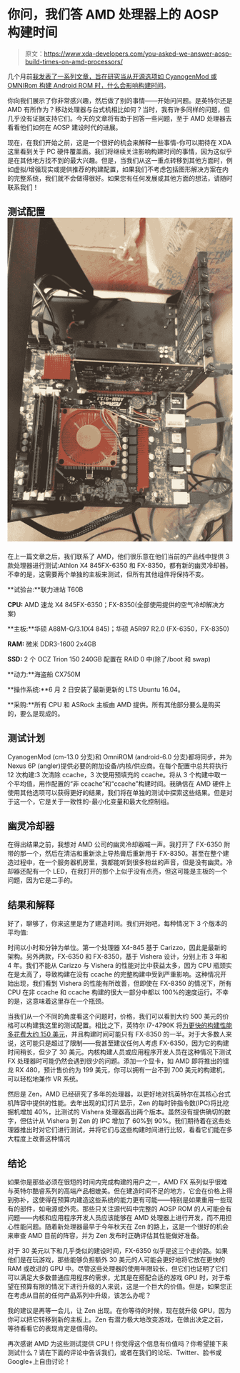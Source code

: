 # 你问，我们答 AMD 处理器上的 AOSP 构建时间

> 原文：<https://www.xda-developers.com/you-asked-we-answer-aosp-build-times-on-amd-processors/>

几个月前[我发表了一系列文章，旨在研究当从开源选项如 CyanogenMod 或 OMNIRom 构建 Android ROM 时，什么会影响构建时间](http://www.xda-developers.com/biggest-bottlenecks-building-android-from-source/)。

你向我们展示了你非常感兴趣，然后做了别的事情——开始问问题。是英特尔还是 AMD 有所作为？移动处理器与台式机相比如何？当时，我有许多同样的问题，但几乎没有证据支持它们。今天的文章将有助于回答一些问题，至于 AMD 处理器去看看他们如何在 AOSP 建设时代的进展。

现在，在我们开始之前，这是一个很好的机会来解释一些事情-你可以期待在 XDA 这里看到关于 PC 硬件覆盖面。我们将继续关注影响构建时间的事情，因为这似乎是在其他地方找不到的最大兴趣。但是，当我们从这一重点转移到其他方面时，例如虚拟/增强现实或提供推荐的构建配置，如果我们不考虑包括图形解决方案在内的完整系统，我们就不会做得很好。如果您有任何发展或其他方面的想法，请随时联系我们！

## 测试配置 [![CkXQWk2UkAEtI6l](img/41d502cf13b0b96949c6d237846755ff.png)](http://static1.xdaimages.com/wordpress/wp-content/uploads/2016/06/CkXQWk2UkAEtI6l.jpg)

在上一篇文章之后，我们联系了 AMD，他们很乐意在他们当前的产品线中提供 3 款处理器进行测试:Athlon X4 845FX-6350 和 FX-8350，都有新的幽灵冷却器。不幸的是，这需要两个单独的主板来测试，但所有其他组件将保持不变。

**试验台:**联力进站 T60B

**CPU:** AMD 速龙 X4 845FX-6350；FX-8350(全部使用提供的空气冷却解决方案)

**主板:**华硕 A88M-G/3.1(X4 845)；华硕 A5R97 R2.0 (FX-6350，FX-8350)

**RAM:** 微米 DDR3-1600 2x4GB

**SSD:** 2 个 OCZ Trion 150 240GB 配置在 RAID 0 中(除了/boot 和 swap)

**动力:**海盗船 CX750M

**操作系统:**6 月 2 日安装了最新更新的 LTS Ubuntu 16.04。

**采购:**所有 CPU 和 ASRock 主板由 AMD 提供。所有其他部分要么是购买的，要么是现成的。

## **测试计划**

CyanogenMod (cm-13.0 分支)和 OmniROM (android-6.0 分支)都将同步，并为 Nexus 6P (angler)提供必要的附加设备/内核/供应商。在每个配置中总共将执行 12 次构建:3 次清除 ccache，3 次使用预填充的 ccache。将从 3 个构建中取一个平均值，用作配置的“非 ccache”和“ccache”构建时间。我确信在 AMD 硬件上使用其他选项可以获得更好的结果，我们将在单独的测试中探索这些结果。但是对于这一个，它是关于一致性的-最小化变量和最大化控制组。

## 幽灵冷却器

在得出结果之前，我想对 AMD 公司的幽灵冷却器喊一声。我打开了 FX-6350 附带的那一个，然后在清洁和重新涂上导热膏后重新用于 FX-8350。甚至在整个建造过程中，在一个服务器机房里，我都能听到很多粉丝的声音，但是没有幽灵。冷却器还配有一个 LED，在我打开的那个上似乎没有点亮，但这可能是主板的一个问题，因为它是二手的。

## 结果和解释

好了，聊够了，你来这里是为了建造时间。我们开始吧，每种情况下 3 个版本的平均值:

时间以小时和分钟为单位。第一个处理器 X4-845 基于 Carizzo，因此是最新的架构。另外两款，FX-6350 和 FX-8350，基于 Vishera 设计，分别上市 3 年和 4 年。我们不能从 Carizzo 与 Vishera 的性能对比中获益太多，因为 CPU 瓶颈实在是太高了，导致构建在没有 ccache 的完整构建中受到严重影响。这种情况开始出现，我们看到 Vishera 的性能有所改善，但即使在 FX-8350 的情况下，所有 CPU 在非 ccache 和 ccache 构建的很大一部分中都以 100%的速度运行。不幸的是，这意味着这里存在一个瓶颈。

当我们从一个不同的角度看这个问题时，价格，我们可以看到大约 500 美元的价格可以构建我这里的测试配置。相比之下，英特尔 i7-4790K 将[为更快的构建性能多花费大约 150 美元](http://pcpartpicker.com/user/garwynn/saved/#view=dfr2FT)，并且构建时间可能只有 FX-8350 的一半。对于大多数人来说，这可能只是超过了限制——我甚至建议任何人考虑 FX-6350，因为它的构建时间稍长，但少了 30 美元。内核构建人员或应用程序开发人员在这种情况下测试 FX 处理器时可能仍然会遇到很少的问题。添加一个显卡，如 AMD 即将推出的镭龙 RX 480，预计售价约为 199 美元，你可以拥有一台不到 700 美元的构建机，可以轻松地兼作 VR 系统。

然后是 Zen，AMD 已经研究了多年的处理器，以更好地对抗英特尔在其核心台式机阵容中提供的性能。去年出现的幻灯片显示，Zen 的每时钟指令数(IPC)将比挖掘机增加 40%，比测试的 Vishera 处理器高出两个版本。虽然没有提供确切的数字，但估计从 Vishera 到 Zen 的 IPC 增加了 60%到 90%。我们期待着在这些处理器推出时对它们进行测试，并将它们与这些构建时间进行比较，看看它们能在多大程度上改善这种情况

## 结论

如果你是那些必须在很短的时间内完成构建的用户之一，AMD FX 系列似乎很难与英特尔酷睿系列的高端产品相媲美。但在建造时间不足的地方，它会在价格上得到弥补，这使得在预算内建造这些系统的能力更有可能——特别是如果重用一些现有的部件，如电源或外壳。那些只关注源代码中完整的 AOSP ROM 的人可能会有问题——内核和应用程序开发人员应该能够在 AMD 处理器上进行开发，而不用担心性能问题。随着新处理器最早于今年秋天在 Zen 的路上，这是一个很好的机会来审查 AMD 目前的阵容，并为 Zen 发布时正确评估其性能做好准备。

对于 30 美元以下和几乎类似的建设时间，FX-6350 似乎是这三个走的路。如果他们是在玩游戏，那些能够负担额外 30 美元的人可能会更好地将它放在更快的 RAM 或改进的 GPU 中。尽管这些处理器的使用年限较长，但它们也证明了它们可以满足大多数普通应用程序的需求，尤其是在搭配合适的游戏 GPU 时，对于希望在预算有限的情况下进行升级的人来说，这是一个巨大的价值。但是，如果您正在考虑从目前的任何产品系列中升级，该怎么办呢？

我的建议是再等一会儿，让 Zen 出现。在你等待的时候，现在就升级 GPU，因为你可以把它转移到新的主板上。Zen 有潜力极大地改变游戏，在做出决定之前，等待看看它的表现肯定是值得的。

再次感谢 AMD 为这些测试提供 CPU！你觉得这个信息有价值吗？你希望接下来测试什么？请在下面的评论中告诉我们，或者在我们的论坛、Twitter、脸书或 Google+上自由讨论！